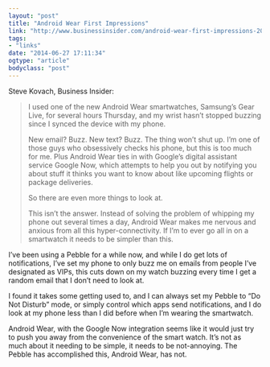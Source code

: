 ```yaml
---
layout: "post"
title: "Android Wear First Impressions"
link: "http://www.businessinsider.com/android-wear-first-impressions-2014-6"
tags: 
- "links"
date: "2014-06-27 17:11:34"
ogtype: "article"
bodyclass: "post"
---
```


Steve Kovach, Business Insider:

> I used one of the new Android Wear smartwatches, Samsung’s Gear Live, for several hours Thursday, and my wrist hasn’t stopped buzzing since I synced the device with my phone.
> 
>  New email? Buzz. New text? Buzz. The thing won’t shut up. I’m one of those guys who obsessively checks his phone, but this is too much for me. Plus Android Wear ties in with Google’s digital assistant service Google Now, which attempts to help you out by notifying you about stuff it thinks you want to know about like upcoming flights or package deliveries.
> 
>  So there are even more things to look at.
> 
>  This isn’t the answer. Instead of solving the problem of whipping my phone out several times a day, Android Wear makes me nervous and anxious from all this hyper-connectivity. If I’m to ever go all in on a smartwatch it needs to be simpler than this.

I’ve been using a Pebble for a while now, and while I do get lots of notifications, I’ve set my phone to only buzz me on emails from people I’ve designated as VIPs, this cuts down on my watch buzzing every time I get a random email that I don’t need to look at.

I found it takes some getting used to, and I can always set my Pebble to “Do Not Disturb” mode, or simply control which apps send notifications, and I do look at my phone less than I did before when I’m wearing the smartwatch.

Android Wear, with the Google Now integration seems like it would just try to push you away from the convenience of the smart watch. It’s not as much about it needing to be simple, it needs to be not-annoying. The Pebble has accomplished this, Android Wear, has not.